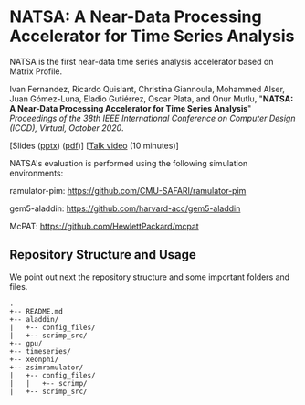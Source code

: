 # NATSA: A Near-Data Processing Accelerator for Time Series Analysis

NATSA is the first near-data time series analysis accelerator based on Matrix Profile.

Ivan Fernandez, Ricardo Quislant, Christina Giannoula, Mohammed Alser, Juan Gómez-Luna, Eladio Gutiérrez, Oscar Plata, and Onur Mutlu,
"**NATSA: A Near-Data Processing Accelerator for Time Series Analysis**"
*Proceedings of the 38th IEEE International Conference on Computer Design (ICCD), Virtual, October 2020*.

[Slides (<a href="https://people.inf.ethz.ch/omutlu/pub/NATSA_time-series-analysis-near-data_iccd20-talk.pptx" target="_blank">pptx</a>) (<a href="https://people.inf.ethz.ch/omutlu/pub/NATSA_time-series-analysis-near-data_iccd20-talk.pdf" target="_blank">pdf</a>)]
[<a href="https://www.youtube.com/embed/PwhtSAVa_W4" target="_blank">Talk video</a> (10 minutes)]

NATSA's evaluation is performed using the following simulation environments:

ramulator-pim: https://github.com/CMU-SAFARI/ramulator-pim

gem5-aladdin: https://github.com/harvard-acc/gem5-aladdin

McPAT: https://github.com/HewlettPackard/mcpat


## Repository Structure and Usage

We point out next the repository structure and some important folders and files.
```
.
+-- README.md
+-- aladdin/
|   +-- config_files/
|   +-- scrimp_src/
+-- gpu/
+-- timeseries/
+-- xeonphi/
+-- zsimramulator/
|   +-- config_files/
|	|	+-- scrimp/
|   +-- scrimp_src/
